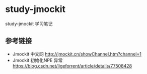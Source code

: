 # study-jmockit #
study-jmockit 学习笔记

## 参考链接 ##
- Jmockit 中文网 http://jmockit.cn/showChannel.htm?channel=1
- Jmockit 初始化NPE 异常 https://blog.csdn.net/ligeforrent/article/details/77508428



